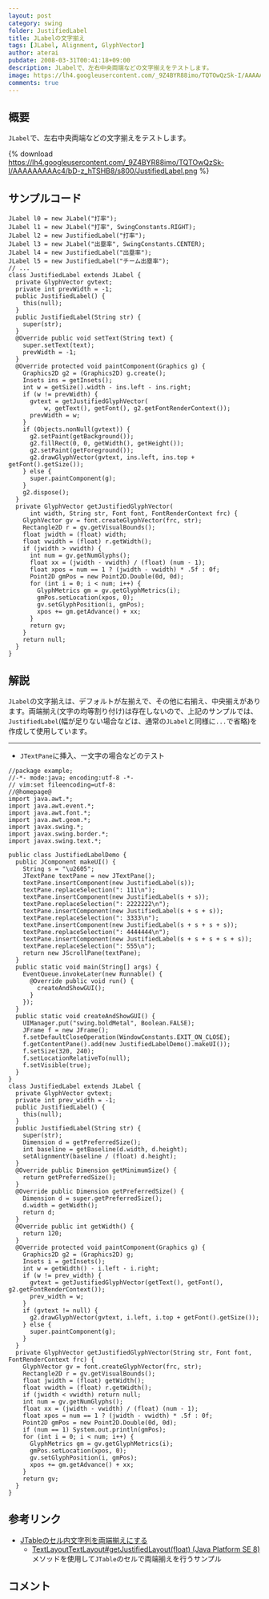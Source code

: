 ```yaml
---
layout: post
category: swing
folder: JustifiedLabel
title: JLabelの文字揃え
tags: [JLabel, Alignment, GlyphVector]
author: aterai
pubdate: 2008-03-31T00:41:18+09:00
description: JLabelで、左右中央両端などの文字揃えをテストします。
image: https://lh4.googleusercontent.com/_9Z4BYR88imo/TQTOwQzSk-I/AAAAAAAAAc4/bD-z_hTSHB8/s800/JustifiedLabel.png
comments: true
---
```

## 概要
`JLabel`で、左右中央両端などの文字揃えをテストします。

{% download https://lh4.googleusercontent.com/_9Z4BYR88imo/TQTOwQzSk-I/AAAAAAAAAc4/bD-z_hTSHB8/s800/JustifiedLabel.png %}

## サンプルコード
<pre class="prettyprint"><code>JLabel l0 = new JLabel("打率");
JLabel l1 = new JLabel("打率", SwingConstants.RIGHT);
JLabel l2 = new JustifiedLabel("打率");
JLabel l3 = new JLabel("出塁率", SwingConstants.CENTER);
JLabel l4 = new JustifiedLabel("出塁率");
JLabel l5 = new JustifiedLabel("チーム出塁率");
// ...
class JustifiedLabel extends JLabel {
  private GlyphVector gvtext;
  private int prevWidth = -1;
  public JustifiedLabel() {
    this(null);
  }
  public JustifiedLabel(String str) {
    super(str);
  }
  @Override public void setText(String text) {
    super.setText(text);
    prevWidth = -1;
  }
  @Override protected void paintComponent(Graphics g) {
    Graphics2D g2 = (Graphics2D) g.create();
    Insets ins = getInsets();
    int w = getSize().width - ins.left - ins.right;
    if (w != prevWidth) {
      gvtext = getJustifiedGlyphVector(
          w, getText(), getFont(), g2.getFontRenderContext());
      prevWidth = w;
    }
    if (Objects.nonNull(gvtext)) {
      g2.setPaint(getBackground());
      g2.fillRect(0, 0, getWidth(), getHeight());
      g2.setPaint(getForeground());
      g2.drawGlyphVector(gvtext, ins.left, ins.top + getFont().getSize());
    } else {
      super.paintComponent(g);
    }
    g2.dispose();
  }
  private GlyphVector getJustifiedGlyphVector(
      int width, String str, Font font, FontRenderContext frc) {
    GlyphVector gv = font.createGlyphVector(frc, str);
    Rectangle2D r = gv.getVisualBounds();
    float jwidth = (float) width;
    float vwidth = (float) r.getWidth();
    if (jwidth &gt; vwidth) {
      int num = gv.getNumGlyphs();
      float xx = (jwidth - vwidth) / (float) (num - 1);
      float xpos = num == 1 ? (jwidth - vwidth) * .5f : 0f;
      Point2D gmPos = new Point2D.Double(0d, 0d);
      for (int i = 0; i &lt; num; i++) {
        GlyphMetrics gm = gv.getGlyphMetrics(i);
        gmPos.setLocation(xpos, 0);
        gv.setGlyphPosition(i, gmPos);
        xpos += gm.getAdvance() + xx;
      }
      return gv;
    }
    return null;
  }
}
</code></pre>

## 解説
`JLabel`の文字揃えは、デフォルトが左揃えで、その他に右揃え、中央揃えがあります。両端揃え(文字の均等割り付け)は存在しないので、上記のサンプルでは、`JustifiedLabel`(幅が足りない場合などは、通常の`JLabel`と同様に`...`で省略)を作成して使用しています。

- - - -
- `JTextPane`に挿入、一文字の場合などのテスト

<!-- dummy comment line for breaking list -->

<pre class="prettyprint"><code>//package example;
//-*- mode:java; encoding:utf-8 -*-
// vim:set fileencoding=utf-8:
//@homepage@
import java.awt.*;
import java.awt.event.*;
import java.awt.font.*;
import java.awt.geom.*;
import javax.swing.*;
import javax.swing.border.*;
import javax.swing.text.*;

public class JustifiedLabelDemo {
  public JComponent makeUI() {
    String s = "\u2605";
    JTextPane textPane = new JTextPane();
    textPane.insertComponent(new JustifiedLabel(s));
    textPane.replaceSelection(": 111\n");
    textPane.insertComponent(new JustifiedLabel(s + s));
    textPane.replaceSelection(": 2222222\n");
    textPane.insertComponent(new JustifiedLabel(s + s + s));
    textPane.replaceSelection(": 3333\n");
    textPane.insertComponent(new JustifiedLabel(s + s + s + s));
    textPane.replaceSelection(": 4444444\n");
    textPane.insertComponent(new JustifiedLabel(s + s + s + s + s));
    textPane.replaceSelection(": 555\n");
    return new JScrollPane(textPane);
  }
  public static void main(String[] args) {
    EventQueue.invokeLater(new Runnable() {
      @Override public void run() {
        createAndShowGUI();
      }
    });
  }
  public static void createAndShowGUI() {
    UIManager.put("swing.boldMetal", Boolean.FALSE);
    JFrame f = new JFrame();
    f.setDefaultCloseOperation(WindowConstants.EXIT_ON_CLOSE);
    f.getContentPane().add(new JustifiedLabelDemo().makeUI());
    f.setSize(320, 240);
    f.setLocationRelativeTo(null);
    f.setVisible(true);
  }
}
class JustifiedLabel extends JLabel {
  private GlyphVector gvtext;
  private int prev_width = -1;
  public JustifiedLabel() {
    this(null);
  }
  public JustifiedLabel(String str) {
    super(str);
    Dimension d = getPreferredSize();
    int baseline = getBaseline(d.width, d.height);
    setAlignmentY(baseline / (float) d.height);
  }
  @Override public Dimension getMinimumSize() {
    return getPreferredSize();
  }
  @Override public Dimension getPreferredSize() {
    Dimension d = super.getPreferredSize();
    d.width = getWidth();
    return d;
  }
  @Override public int getWidth() {
    return 120;
  }
  @Override protected void paintComponent(Graphics g) {
    Graphics2D g2 = (Graphics2D) g;
    Insets i = getInsets();
    int w = getWidth() - i.left - i.right;
    if (w != prev_width) {
      gvtext = getJustifiedGlyphVector(getText(), getFont(), g2.getFontRenderContext());
      prev_width = w;
    }
    if (gvtext != null) {
      g2.drawGlyphVector(gvtext, i.left, i.top + getFont().getSize());
    } else {
      super.paintComponent(g);
    }
  }
  private GlyphVector getJustifiedGlyphVector(String str, Font font, FontRenderContext frc) {
    GlyphVector gv = font.createGlyphVector(frc, str);
    Rectangle2D r = gv.getVisualBounds();
    float jwidth = (float) getWidth();
    float vwidth = (float) r.getWidth();
    if (jwidth &lt; vwidth) return null;
    int num = gv.getNumGlyphs();
    float xx = (jwidth - vwidth) / (float) (num - 1);
    float xpos = num == 1 ? (jwidth - vwidth) * .5f : 0f;
    Point2D gmPos = new Point2D.Double(0d, 0d);
    if (num == 1) System.out.println(gmPos);
    for (int i = 0; i &lt; num; i++) {
      GlyphMetrics gm = gv.getGlyphMetrics(i);
      gmPos.setLocation(xpos, 0);
      gv.setGlyphPosition(i, gmPos);
      xpos += gm.getAdvance() + xx;
    }
    return gv;
  }
}
</code></pre>

## 参考リンク
- [JTableのセル内文字列を両端揃えにする](https://ateraimemo.com/Swing/InterIdeographJustify.html)
    - [TextLayoutTextLayout#getJustifiedLayout(float) (Java Platform SE 8)](https://docs.oracle.com/javase/jp/8/docs/api/java/awt/font/TextLayout.html#getJustifiedLayout-float-)メソッドを使用して`JTable`のセルで両端揃えを行うサンプル

<!-- dummy comment line for breaking list -->

## コメント
